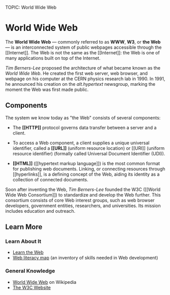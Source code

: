 TOPIC: World Wide Web

# World Wide Web

The **World Wide Web** — commonly referred to as **WWW**, **W3**, or **the Web** — is an interconnected
system of public webpages accessible through the [[Internet]]. The Web is not the same as the [[Internet]]:
the Web is one of many applications built on top of the Internet.

*Tim Berners-Lee* proposed the architecture of what became known as the *World Wide Web*. He created
the first web server, web browser, and webpage on his computer at the CERN physics research lab in 1990.
In 1991, he announced his creation on the *alt.hypertext* newsgroup,
marking the moment the Web was first made public.

## Components

The system we know today as "the Web" consists of several components:

- The **[[HTTP]]** protocol governs data transfer between a server and a client.

- To access a Web component, a client supplies a unique universal identifier, called a **[[URL]]**
(uniform resource location) or [[URI]] (uniform resource identifier)
(formally called Universal Document Identifier (UDI)).

- **[[HTML]]** ([[hypertext markup language]]) is the most common format for publishing web documents.
Linking, or connecting resources through [[hyperlinks]], is a defining concept of the Web, aiding its
identity as a collection of connected documents.

Soon after inventing the Web, *Tim Berners-Lee* founded the W3C ([[World Wide Web Consortium]]) to
standardize and develop the Web further. This consortium consists of core Web interest groups,
such as web browser developers, government entities, researchers, and universities.
Its mission includes education and outreach.

## Learn More

### Learn About It

- [Learn the Web](https://developer.mozilla.org/en-US/Learn)
- [Web literacy map](https://learning.mozilla.org/web-literacy)
(an inventory of skills needed in Web development)

### General Knowledge

- [World Wide Web](https://en.wikipedia.org/wiki/World%20Wide%20Web) on Wikipedia
- [The W3C Website](http://w3.org/)
